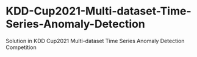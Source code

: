# KDD-Cup2021-Multi-dataset-Time-Series-Anomaly-Detection
Solution in KDD Cup2021 Multi-dataset Time Series Anomaly Detection Competition
